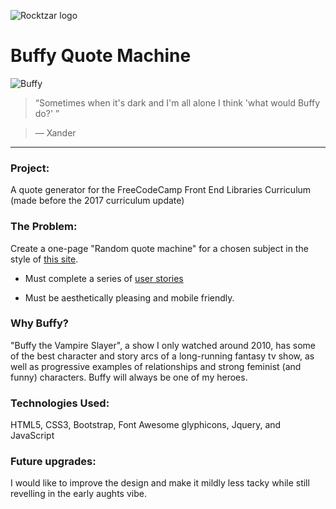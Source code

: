 ![Rocktzar logo](https://res.cloudinary.com/mpauldesigns/image/upload/c_scale,q_100,w_200/v1540421311/rocktzar_red.png)

# Buffy Quote Machine
![Buffy](https://res.cloudinary.com/mpauldesigns/image/upload/v1543507919/wallpaper.wiki-Free-Buffy-The-Vampire-Slayer-Image-PIC-WPB001945.jpg)

>“Sometimes when it's dark and I'm all alone I think 'what would Buffy do?' ”

>― Xander

---

### Project:

A quote generator for the FreeCodeCamp Front End Libraries Curriculum (made before the 2017 curriculum update)

### The Problem:

Create a one-page "Random quote machine" for a chosen subject in the style of [this site](https://codepen.io/freeCodeCamp/full/qRZeGZ).
  
* Must complete a series of [user stories](https://learn.freecodecamp.org/front-end-libraries/front-end-libraries-projects/build-a-random-quote-machine)

* Must be aesthetically pleasing and mobile friendly.

### Why Buffy?

"Buffy the Vampire Slayer", a show I only watched around 2010, has some of the best character and story arcs of a long-running fantasy tv show, as well as progressive examples of relationships and strong feminist (and funny) characters. Buffy will always be one of my heroes.

### Technologies Used:

HTML5, CSS3, Bootstrap, Font Awesome glyphicons, Jquery, and JavaScript

### Future upgrades:

I would like to improve the design and make it mildly less tacky while still revelling in the early aughts vibe.
